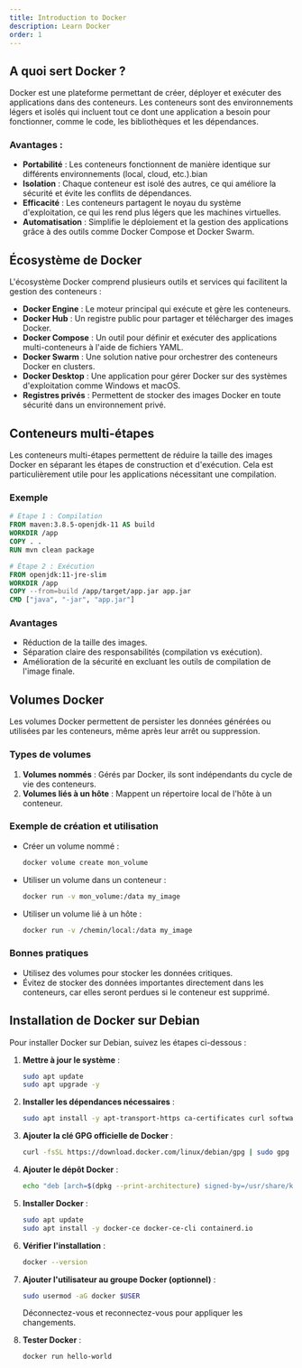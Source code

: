```yaml
---
title: Introduction to Docker
description: Learn Docker
order: 1
---
```


## A quoi sert Docker ?
Docker est une plateforme permettant de créer, déployer et exécuter des applications dans des conteneurs. Les conteneurs sont des environnements légers et isolés qui incluent tout ce dont une application a besoin pour fonctionner, comme le code, les bibliothèques et les dépendances.

### Avantages :
- **Portabilité** : Les conteneurs fonctionnent de manière identique sur différents environnements (local, cloud, etc.).bian
- **Isolation** : Chaque conteneur est isolé des autres, ce qui améliore la sécurité et évite les conflits de dépendances.
- **Efficacité** : Les conteneurs partagent le noyau du système d'exploitation, ce qui les rend plus légers que les machines virtuelles.
- **Automatisation** : Simplifie le déploiement et la gestion des applications grâce à des outils comme Docker Compose et Docker Swarm.

## Écosystème de Docker
L'écosystème Docker comprend plusieurs outils et services qui facilitent la gestion des conteneurs :

- **Docker Engine** : Le moteur principal qui exécute et gère les conteneurs.
- **Docker Hub** : Un registre public pour partager et télécharger des images Docker.
- **Docker Compose** : Un outil pour définir et exécuter des applications multi-conteneurs à l'aide de fichiers YAML.
- **Docker Swarm** : Une solution native pour orchestrer des conteneurs Docker en clusters.
- **Docker Desktop** : Une application pour gérer Docker sur des systèmes d'exploitation comme Windows et macOS.
- **Registres privés** : Permettent de stocker des images Docker en toute sécurité dans un environnement privé.

## Conteneurs multi-étapes
Les conteneurs multi-étapes permettent de réduire la taille des images Docker en séparant les étapes de construction et d'exécution. Cela est particulièrement utile pour les applications nécessitant une compilation.

### Exemple
```dockerfile
# Étape 1 : Compilation
FROM maven:3.8.5-openjdk-11 AS build
WORKDIR /app
COPY . .
RUN mvn clean package

# Étape 2 : Exécution
FROM openjdk:11-jre-slim
WORKDIR /app
COPY --from=build /app/target/app.jar app.jar
CMD ["java", "-jar", "app.jar"]
```

### Avantages
- Réduction de la taille des images.
- Séparation claire des responsabilités (compilation vs exécution).
- Amélioration de la sécurité en excluant les outils de compilation de l'image finale.

## Volumes Docker
Les volumes Docker permettent de persister les données générées ou utilisées par les conteneurs, même après leur arrêt ou suppression.

### Types de volumes
1. **Volumes nommés** : Gérés par Docker, ils sont indépendants du cycle de vie des conteneurs.
2. **Volumes liés à un hôte** : Mappent un répertoire local de l'hôte à un conteneur.

### Exemple de création et utilisation
- Créer un volume nommé :
  ```bash
  docker volume create mon_volume
  ```
- Utiliser un volume dans un conteneur :
  ```bash
  docker run -v mon_volume:/data my_image
  ```
- Utiliser un volume lié à un hôte :
  ```bash
  docker run -v /chemin/local:/data my_image
  ```

### Bonnes pratiques
- Utilisez des volumes pour stocker les données critiques.
- Évitez de stocker des données importantes directement dans les conteneurs, car elles seront perdues si le conteneur est supprimé.

## Installation de Docker sur Debian
Pour installer Docker sur Debian, suivez les étapes ci-dessous :

1. **Mettre à jour le système** :
   ```bash
   sudo apt update
   sudo apt upgrade -y
   ```

2. **Installer les dépendances nécessaires** :
   ```bash
   sudo apt install -y apt-transport-https ca-certificates curl software-properties-common
   ```

3. **Ajouter la clé GPG officielle de Docker** :
   ```bash
   curl -fsSL https://download.docker.com/linux/debian/gpg | sudo gpg --dearmor -o /usr/share/keyrings/docker-archive-keyring.gpg
   ```

4. **Ajouter le dépôt Docker** :
   ```bash
   echo "deb [arch=$(dpkg --print-architecture) signed-by=/usr/share/keyrings/docker-archive-keyring.gpg] https://download.docker.com/linux/debian $(lsb_release -cs) stable" | sudo tee /etc/apt/sources.list.d/docker.list > /dev/null
   ```

5. **Installer Docker** :
   ```bash
   sudo apt update
   sudo apt install -y docker-ce docker-ce-cli containerd.io
   ```

6. **Vérifier l'installation** :
   ```bash
   docker --version
   ```

7. **Ajouter l'utilisateur au groupe Docker (optionnel)** :
   ```bash
   sudo usermod -aG docker $USER
   ```
   Déconnectez-vous et reconnectez-vous pour appliquer les changements.

8. **Tester Docker** :
   ```bash
   docker run hello-world
   ```


